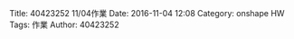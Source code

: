 Title: 40423252 11/04作業
Date: 2016-11-04 12:08
Category: onshape HW
Tags: 作業
Author: 40423252




<!-- PELICAN_END_SUMMARY -->


